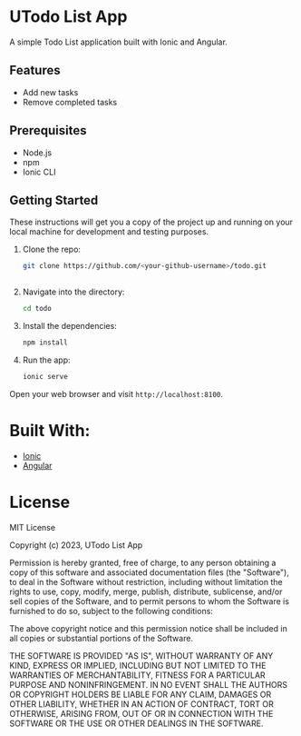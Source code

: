 # UTodo List App

A simple Todo List application built with Ionic and Angular.

## Features

- Add new tasks
- Remove completed tasks

## Prerequisites

- Node.js
- npm
- Ionic CLI

## Getting Started

These instructions will get you a copy of the project up and running on your local machine for development and testing purposes.

1. Clone the repo:

   ```bash
   git clone https://github.com/<your-github-username>/todo.git
  
2. Navigate into the directory:
    ```bash
    cd todo
    
3. Install the dependencies:
    ```bash
    npm install
    
4. Run the app:
    ```bash
    ionic serve
    
Open your web browser and visit `http://localhost:8100`.

# Built With:
* [Ionic](https://ionicframework.com/)
* [Angular](https://angular.io/)

# License
MIT License

Copyright (c) 2023, UTodo List App

Permission is hereby granted, free of charge, to any person obtaining a copy
of this software and associated documentation files (the "Software"), to deal
in the Software without restriction, including without limitation the rights
to use, copy, modify, merge, publish, distribute, sublicense, and/or sell
copies of the Software, and to permit persons to whom the Software is
furnished to do so, subject to the following conditions:

The above copyright notice and this permission notice shall be included in all
copies or substantial portions of the Software.

THE SOFTWARE IS PROVIDED "AS IS", WITHOUT WARRANTY OF ANY KIND, EXPRESS OR
IMPLIED, INCLUDING BUT NOT LIMITED TO THE WARRANTIES OF MERCHANTABILITY,
FITNESS FOR A PARTICULAR PURPOSE AND NONINFRINGEMENT. IN NO EVENT SHALL THE
AUTHORS OR COPYRIGHT HOLDERS BE LIABLE FOR ANY CLAIM, DAMAGES OR OTHER
LIABILITY, WHETHER IN AN ACTION OF CONTRACT, TORT OR OTHERWISE, ARISING FROM,
OUT OF OR IN CONNECTION WITH THE SOFTWARE OR THE USE OR OTHER DEALINGS IN THE
SOFTWARE.
